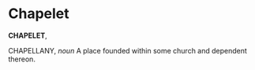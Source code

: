 # Chapelet

**CHAPELET**,

CHAPELLANY, _noun_ A place founded within some church and dependent thereon.